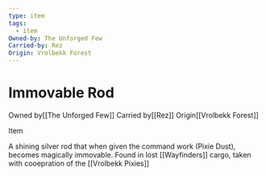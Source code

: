 ```yaml
---
type: item
tags:
  - item
Owned-by: The Unforged Few
Carried-by: Rez
Origin: Vrolbekk Forest
---
```


# Immovable Rod
<span class="dataview inline-field"><span class="inline-field-key">Owned by</span><span class="inline-field-value">[[The Unforged Few]]</span></span>
<span class="dataview inline-field"><span class="inline-field-key">Carried by</span><span class="inline-field-value">[[Rez]]</span></span>
<span class="dataview inline-field"><span class="inline-field-key">Origin</span><span class="inline-field-value">[[Vrolbekk Forest]]</span></span> 

Item

A shining silver rod that when given the command work (Pixie Dust), becomes magically immovable. Found in lost [[Wayfinders]] cargo, taken with cooepration of the [[Vrolbekk Pixies]]
